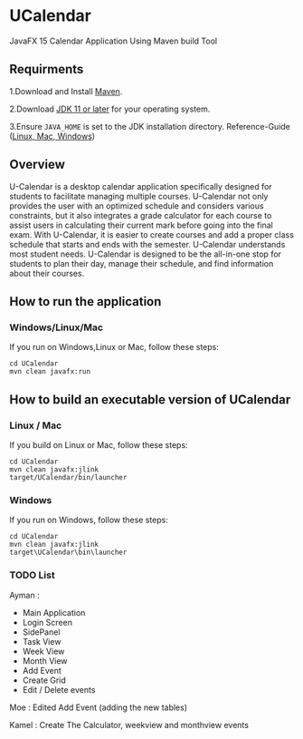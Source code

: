 # UCalendar
JavaFX 15 Calendar Application Using Maven build Tool

## Requirments
1.Download and Install [Maven](https://maven.apache.org/download.cgi).

2.Download [JDK 11 or later](http://jdk.java.net/) for your operating system. 

3.Ensure `JAVA_HOME` is set to the JDK installation directory. Reference-Guide ([Linux, Mac, Windows](https://www.baeldung.com/java-home-on-windows-7-8-10-mac-os-x-linux))


## Overview

U-Calendar is a desktop calendar application specifically designed for students to facilitate managing multiple courses. 
U-Calendar not only provides the user with an optimized schedule and considers various constraints, but it also integrates 
a grade calculator for each course to assist users in calculating their current mark before going into the final exam.
With U-Calendar, it is easier to create courses and add a proper class schedule that starts and ends with the semester. 
U-Calendar understands most student needs. U-Calendar is designed to be the all-in-one stop for students to plan their 
day, manage their schedule, and find information about their courses.

## How to run the application

### Windows/Linux/Mac

If you run on Windows,Linux or Mac, follow these steps:

    cd UCalendar
    mvn clean javafx:run

## How to build an executable version of UCalendar

### Linux / Mac

If you build on Linux or Mac, follow these steps:

    cd UCalendar
    mvn clean javafx:jlink
    target/UCalendar/bin/launcher

### Windows

If you run on Windows, follow these steps:

    cd UCalendar
    mvn clean javafx:jlink
    target\UCalendar\bin\launcher


### TODO List

Ayman :
- Main Application
- Login Screen
- SidePanel
- Task View 
- Week View
- Month View 
- Add Event
- Create Grid
- Edit / Delete events

Moe : Edited Add Event (adding the new tables)

Kamel : Create The Calculator, weekview and monthview events 
